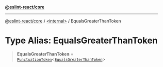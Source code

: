 [**@eslint-react/core**](../../README.md)

***

[@eslint-react/core](../../README.md) / [\<internal\>](../README.md) / EqualsGreaterThanToken

# Type Alias: EqualsGreaterThanToken

> **EqualsGreaterThanToken** = [`PunctuationToken`](../interfaces/PunctuationToken.md)\<[`EqualsGreaterThanToken`](../enumerations/SyntaxKind.md#equalsgreaterthantoken)\>
